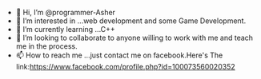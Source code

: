 - 👋 Hi, I’m @programmer-Asher
- 👀 I’m interested in ...web development and some Game Development.
- 🌱 I’m currently learning ...C++
- 💞️ I’m looking to collaborate to anyone willing to work with me and teach me in the process.
- 📫 How to reach me ...just contact me on facebook.Here's The link:https://www.facebook.com/profile.php?id=100073560020352


<!---
programmer-Asher/programmer-Asher is a ✨ special ✨ repository because its `README.md` (this file) appears on your GitHub profile.
You can click the Preview link to take a look at your changes.
--->
